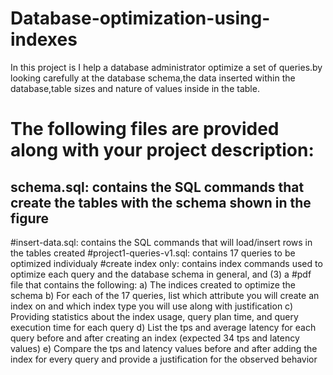 # Database-optimization-using-indexes
In this project is I help a database administrator optimize a set of queries.by looking carefully at the database schema,the data inserted within the database,table sizes and nature of values inside in the table.
# The following files are provided along with your project description:
## schema.sql: contains the SQL commands that create the tables with the schema shown in the figure
#insert-data.sql: contains the SQL commands that will load/insert rows in the tables created
#project1-queries-v1.sql: contains 17 queries to be optimized individualy
#create index only: contains index commands used to optimize each query and the database schema in general, and (3) a
#pdf file that contains the following:
a) The indices created to optimize the schema
b) For each of the 17 queries, list which attribute you will create an index on and which index type
you will use along with justification
c) Providing statistics about the index usage, query plan time, and query execution time for each
query
d) List the tps and average latency for each query before and after creating an index (expected 34 tps
and latency values)
e) Compare the tps and latency values before and after adding the index for every query and provide
a justification for the observed behavior
